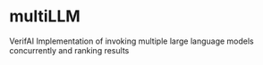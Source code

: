 # multiLLM
VerifAI Implementation of invoking multiple large language models concurrently and ranking results
